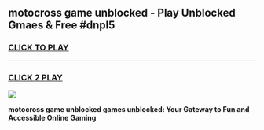 
## motocross game unblocked - Play Unblocked Gmaes & Free #dnpl5
<h3>
<a href="https://news.freeplayer.one?title=motocross_game_unblocked&ref=03M">CLICK TO PLAY</a></h3>
<hr>

<h3>
<a href="https://news.freeplayer.one?title=motocross_game_unblocked&ref=03M">CLICK 2 PLAY</a>
  
</h3>

<a href="https://news.freeplayer.one?title=motocross_game_unblocked&ref=03M"><img src="https://clearcache.store/games.png"></a>


**motocross game unblocked games unblocked: Your Gateway to Fun and Accessible Online Gaming**
